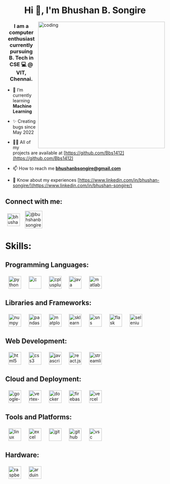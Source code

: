 
<h1 align="center">Hi 👋, I'm Bhushan B. Songire</h1>

<img align="right" width="400" alt="coding" src="https://i.pinimg.com/originals/81/17/8b/81178b47a8598f0c81c4799f2cdd4057.gif" alt="Italian Trulli">

<h3 align="center">I am a computer enthusiast currently pursuing <br> B. Tech in CSE 💻 @ VIT, Chennai.</h3>

- 🌱 I’m currently learning **Machine Learning**

- ✨ Creating bugs since May 2022

- 👨‍💻 All of my projects are available at [https://github.com/Bbs1412](https://github.com/Bbs1412)

- 📫 How to reach me **bhushanbsongire@gmail.com**

- 📄 Know about my experiences [https://www.linkedin.com/in/bhushan-songire/](https://www.linkedin.com/in/bhushan-songire/)

###

<!-- Local images from repo can be used, but they are significantly slower than CDN -->
<!-- https://cdn.jsdelivr.net/gh/Bbs1412/Bbs1412/asset_files/ -->
<!-- https://cdn.jsdelivr.net/gh/Devicons/devicon/icons/ -->
<!-- -->

<h2 align="left">Connect with me:</h3>

<div align="left">

  <a href="https://linkedin.com/in/bhushan-songire" target="blank">
    <img width=6><img align="center" src="https://cdn.jsdelivr.net/gh/Devicons/devicon/icons/linkedin/linkedin-original.svg" alt="bhushan-songire-linkedin" height=40 width=40 /><img width=6></a>
  <a href="https://www.hackerrank.com/bhushanbsongire" target="blank">
    <img width=6><img align="center" src="https://cdn.jsdelivr.net/gh/Bbs1412/Bbs1412/asset_files/hackerrank.svg" height=55 alt="@buhshanbsongire hackerrank-id" /><img width=6></a>

</div>

###

<h1> Skills: </h1>

<h2 align="left">Programming Languages:</h2>

###

<div align="left" id="languages">
  <!-- python -->
  <span>
    <img width=6>
    <img src="https://cdn.jsdelivr.net/gh/devicons/devicon/icons/python/python-original.svg" height=40 alt="python" />
    <img width=6>
  </span>
  <!-- c -->
  <span>
    <img width=6>
    <img src="https://cdn.jsdelivr.net/gh/devicons/devicon/icons/c/c-original.svg" height=40 alt="c" />
    <img width=6>
  </span>
  <!-- c++ -->
  <span>
    <img width=6>
    <img src="https://cdn.jsdelivr.net/gh/devicons/devicon/icons/cplusplus/cplusplus-original.svg" height=40 alt="cplusplus" />
    <img width=6>
  </span>
  <!-- java -->
  <span>
    <img width=6>
    <img src="https://cdn.jsdelivr.net/gh/devicons/devicon/icons/java/java-original.svg" height=40 alt="java" />
    <img width=6>
  </span>
  <!-- matlab -->
  <span>
    <img width=6>
    <img src="https://cdn.jsdelivr.net/gh/devicons/devicon/icons/matlab/matlab-original.svg" height=40 alt="matlab" />
    <img width=6>
  </span>
</div>

###

<h2 align="left">Libraries and Frameworks:</h2>

###

<div align="left" id="frameworks"> 
  <!-- numpy -->
  <span>
    <img width=6>
    <img src="https://cdn.jsdelivr.net/gh/devicons/devicon/icons/numpy/numpy-original.svg" height=40 alt="numpy" />
    <img width=6>
  </span>
  <!-- pandas -->
  <span>
    <img width=6>
    <img src="https://cdn.jsdelivr.net/gh/devicons/devicon/icons/pandas/pandas-original.svg" height=40 alt="pandas" />
    <img width=6>
  </span>
  <!-- matplotlib -->
  <span>
    <img width=6>
    <img src="https://cdn.jsdelivr.net/gh/devicons/devicon/icons/matplotlib/matplotlib-original.svg" height=40 alt="matplotlib" />
    <img width=6>
  </span>
  <!-- sklearn -->
  <span>
    <img width=6>
    <img src="https://cdn.jsdelivr.net/gh/devicons/devicon/icons/scikitlearn/scikitlearn-original.svg" height=40 alt="sklearn" />
    <img width=6>
  </span>
  <!-- seaborn-sns -->
  <span>
    <img width=6>
    <img src="https://cdn.jsdelivr.net/gh/Bbs1412/Bbs1412/asset_files/seaborn.svg" height=40 alt="sns" />
    <img width=6>
  </span>
  <!-- flask -->
  <span>
    <img width=6>
    <img src="https://cdn.jsdelivr.net/gh/devicons/devicon/icons/flask/flask-original-wordmark.svg" height=40 alt="flask" />
    <img width=6>
  </span>
  <!-- selenium -->
  <span>
    <img width=6>
    <img src="https://cdn.jsdelivr.net/gh/bbs1412/bbs1412/asset_files/selenium.svg" height=40 alt="selenium" />
    <img width=6>
  </span>

###

<h2 align="left">Web Development:</h2>

###
  
<div align="left" id="web-dev">
  <!-- html -->
  <span>
    <img width=6>
    <img src="https://cdn.jsdelivr.net/gh/devicons/devicon/icons/html5/html5-original.svg" height=40 alt="html5" />
    <img width=6>
  </span>
  <!-- css -->
  <span>
    <img width=6>
    <img src="https://cdn.jsdelivr.net/gh/devicons/devicon/icons/css3/css3-original.svg" height=40 alt="css3" />
    <img width=6>
  </span>
  <!-- js -->
  <span>
    <img width=6>
    <img src="https://cdn.jsdelivr.net/gh/devicons/devicon/icons/javascript/javascript-plain.svg" height=40 alt="javascript" />
    <img width=6>
  </span>
  <!-- react -->
  <span>
    <img width=6>
    <img src="https://cdn.jsdelivr.net/gh/devicons/devicon/icons/react/react-original.svg" height=40 alt="react.js" />
    <img width=6>
  </span>
  <!-- streamlit -->
  <span>
    <img width=6>
    <img src="https://cdn.jsdelivr.net/gh/devicons/devicon/icons/streamlit/streamlit-original.svg" height=40 alt="streamlit" />
    <img width=6>
  </span>
</div>

###

<h2 align="left">Cloud and Deployment:</h2>

###


<div align="left" id="cloud-deployment">
  <!-- Google Cloud GCP -->
  <span>
    <img width=6>
    <img src="https://cdn.jsdelivr.net/gh/devicons/devicon/icons/googlecloud/googlecloud-original.svg" height=40 alt="google-cloud-platform" />
    <img width=6>
  </span>
  <!-- Vertex-AI -->
  <span>
    <img width=6>
    <!-- <img src="./asset_files/vertex-ai-seeklogo.svg" height=40 alt="vertex-ai" /> -->
    <img src="https://cdn.jsdelivr.net/gh/Bbs1412/Bbs1412/asset_files/vertex-ai.svg" height=40 alt="vertex-ai" />
    <img width=6>
  </span>
  <!-- docker -->
  <span>
    <img width=6>
    <img src="https://cdn.jsdelivr.net/gh/devicons/devicon/icons/docker/docker-original.svg" height=40 alt="docker" />
    <img width=6>
  </span>
  <!-- firebase -->
  <span>
    <img width=6>
    <img src="https://cdn.jsdelivr.net/gh/devicons/devicon/icons/firebase/firebase-original.svg" height=40 alt="firebase" />
    <img width=6>
  </span>
  <!-- vercel -->
  <span>
    <img width=6>
    <img src="https://cdn.jsdelivr.net/gh/devicons/devicon/icons/vercel/vercel-original.svg" height=40 alt="vercel" />
    <img width=6>
  </span>
  
</div>

###

<h2 align="left">Tools and Platforms:</h2>

###

<div align="left" id="tools-platforms">
  <!-- linux -->
  <span>
    <img width=6>
    <img src="https://cdn.jsdelivr.net/gh/Bbs1412/Bbs1412/asset_files/linux_edit_png.png" height=40 alt="linux" />
    <img width=6>
  </span>
  <!-- <span>
    <img width=6>
    <img src="https://cdn.jsdelivr.net/gh/devicons/devicon/icons/linux/linux-original.svg" height=40 alt="linux" style="background-color: #bbb; border-radius: 50%; display: inline-block;" />
    <img width=6>
  </span> -->
  <!-- excel -->
  <span>
    <img width=6>
    <img src="https://cdn.jsdelivr.net/gh/Bbs1412/Bbs1412/asset_files/excel-4.svg" height=40 alt="excel" />
    <img width=6>
  </span>
  <!-- git -->
  <span>
    <img width=6>
    <img src="https://cdn.jsdelivr.net/gh/devicons/devicon/icons/git/git-original.svg" height=40 alt="git" />
    <img width=6>
  </span>
  <!-- github -->
  <span>
    <img width=6>
    <img src="https://cdn.jsdelivr.net/gh/Bbs1412/Bbs1412/asset_files/github_edit_png.png" height=40 alt="github" />
    <img width=6>
  </span>
  <!-- markdown -->
  <!-- <span>
    <img width=6>
    <img src="https://cdn.jsdelivr.net/gh/devicons/devicon/icons/markdown/markdown-original.svg" height=40 alt="markdown" />
    <img width=6>
  </span> -->
  <!-- vsc -->
  <span>
    <img width=6>
    <img src="https://cdn.jsdelivr.net/gh/devicons/devicon/icons/vscode/vscode-original.svg" height=40 alt="vsc" />
    <img width=6>
  </span>
</div>

###

<h2 align="left">Hardware:</h2>

###

<div align="left" id="hardware">
  <!-- Raspberry Pi -->
  <span>
    <img width=6>
    <img src="https://cdn.jsdelivr.net/gh/devicons/devicon/icons/raspberrypi/raspberrypi-original.svg" height=40 alt="raspberrypi" />
    <img width=6>
  </span>
  <!-- arduino -->
  <span>
    <img width=6>
    <img src="https://cdn.jsdelivr.net/gh/devicons/devicon/icons/arduino/arduino-original.svg" height=40 alt="arduino" />
    <img width=6>
  </span>
</div>

###


<!-- uncomment this section for badges of HackerRank: -->
<!-- <h2> </h2> -->

<!-- <img width="max" alt="Coding Badges" src="https://cdn.jsdelivr.net/gh/Bbs1412/Bbs1412/asset_files/Badges.png">  -->

###

